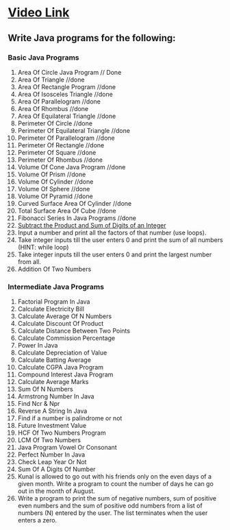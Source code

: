 # [Video Link](https://youtu.be/ldYLYRNaucM)
## Write Java programs for the following: 

### Basic Java Programs
1. Area Of Circle Java Program  // Done
2. Area Of Triangle //done
3. Area Of Rectangle Program //done
4. Area Of Isosceles Triangle //done
5. Area Of Parallelogram //done
6. Area Of Rhombus //done
7. Area Of Equilateral Triangle //done
8. Perimeter Of Circle //done
9. Perimeter Of Equilateral Triangle  //done
10. Perimeter Of Parallelogram //done
11. Perimeter Of Rectangle //done
12. Perimeter Of Square //done
13. Perimeter Of Rhombus //done
14. Volume Of Cone Java Program //done
15. Volume Of Prism //done
16. Volume Of Cylinder //done
17. Volume Of Sphere //done
18. Volume Of Pyramid //done
19. Curved Surface Area Of Cylinder //done
20. Total Surface Area Of Cube //done
21. Fibonacci Series In Java Programs //done
22. [Subtract the Product and Sum of Digits of an Integer](https://leetcode.com/problems/subtract-the-product-and-sum-of-digits-of-an-integer/)
23. Input a number and print all the factors of that number (use loops).
24. Take integer inputs till the user enters 0 and print the sum of all numbers
(HINT: while loop)
25. Take integer inputs till the user enters 0 and print the largest number from
all.
26. Addition Of Two Numbers

### Intermediate Java Programs
1. Factorial Program In Java
2. Calculate Electricity Bill
3. Calculate Average Of N Numbers
4. Calculate Discount Of Product
5. Calculate Distance Between Two Points 
6. Calculate Commission Percentage
7. Power In Java
8. Calculate Depreciation of Value
9. Calculate Batting Average
10. Calculate CGPA Java Program
11. Compound Interest Java Program
12. Calculate Average Marks
13. Sum Of N Numbers
14. Armstrong Number In Java
15. Find Ncr & Npr
16. Reverse A String In Java
17. Find if a number is palindrome or not 
18. Future Investment Value
19. HCF Of Two Numbers Program
20. LCM Of Two Numbers
21. Java Program Vowel Or Consonant 
22. Perfect Number In Java
23. Check Leap Year Or Not
24. Sum Of A Digits Of Number
25. Kunal is allowed to go out with his friends only on the even days of a given month. Write a program to count the number of days he can go out in the month of August.
26. Write a program to print the sum of negative numbers, sum of positive even numbers and the sum of positive odd numbers from a list of numbers (N) entered by the user. The list terminates when the user enters a zero.
